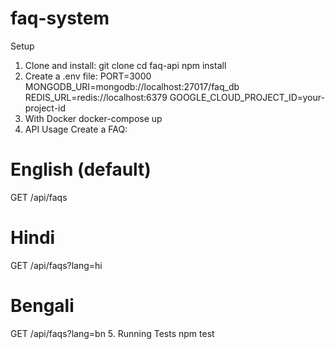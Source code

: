 # faq-system
Setup

1. Clone and install:
git clone <your-repo>
cd faq-api
npm install
2. Create a .env file:
PORT=3000
MONGODB_URI=mongodb://localhost:27017/faq_db
REDIS_URL=redis://localhost:6379
GOOGLE_CLOUD_PROJECT_ID=your-project-id
3.  With Docker
docker-compose up
4. API Usage
Create a FAQ:
# English (default)
GET /api/faqs

# Hindi
GET /api/faqs?lang=hi

# Bengali
GET /api/faqs?lang=bn
5. Running Tests
npm test
